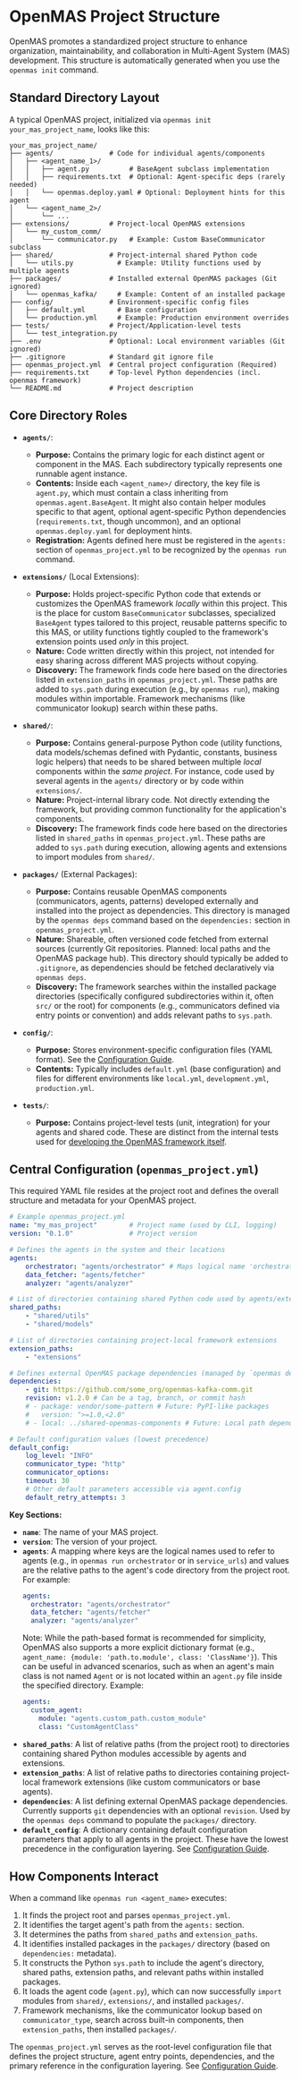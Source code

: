 # OpenMAS Project Structure

OpenMAS promotes a standardized project structure to enhance organization, maintainability, and collaboration in Multi-Agent System (MAS) development. This structure is automatically generated when you use the `openmas init` command.

## Standard Directory Layout

A typical OpenMAS project, initialized via `openmas init your_mas_project_name`, looks like this:

    your_mas_project_name/
    ├── agents/              # Code for individual agents/components
    │   ├── <agent_name_1>/
    │   │   ├── agent.py          # BaseAgent subclass implementation
    │   │   ├── requirements.txt  # Optional: Agent-specific deps (rarely needed)
    │   │   └── openmas.deploy.yaml # Optional: Deployment hints for this agent
    │   └── <agent_name_2>/
    │       └── ...
    ├── extensions/          # Project-local OpenMAS extensions
    │   └── my_custom_comm/
    │       └── communicator.py   # Example: Custom BaseCommunicator subclass
    ├── shared/              # Project-internal shared Python code
    │   └── utils.py           # Example: Utility functions used by multiple agents
    ├── packages/            # Installed external OpenMAS packages (Git ignored)
    │   └── openmas_kafka/     # Example: Content of an installed package
    ├── config/              # Environment-specific config files
    │   ├── default.yml        # Base configuration
    │   └── production.yml     # Example: Production environment overrides
    ├── tests/               # Project/Application-level tests
    │   └── test_integration.py
    ├── .env                 # Optional: Local environment variables (Git ignored)
    ├── .gitignore           # Standard git ignore file
    ├── openmas_project.yml  # Central project configuration (Required)
    ├── requirements.txt     # Top-level Python dependencies (incl. openmas framework)
    └── README.md            # Project description

## Core Directory Roles

* **`agents/`**:
    * **Purpose:** Contains the primary logic for each distinct agent or component in the MAS. Each subdirectory typically represents one runnable agent instance.
    * **Contents:** Inside each `<agent_name>/` directory, the key file is `agent.py`, which must contain a class inheriting from `openmas.agent.BaseAgent`. It might also contain helper modules specific to that agent, optional agent-specific Python dependencies (`requirements.txt`, though uncommon), and an optional `openmas.deploy.yaml` for deployment hints.
    * **Registration:** Agents defined here must be registered in the `agents:` section of `openmas_project.yml` to be recognized by the `openmas run` command.

* **`extensions/`** (Local Extensions):
    * **Purpose:** Holds project-specific Python code that extends or customizes the OpenMAS framework *locally* within this project. This is the place for custom `BaseCommunicator` subclasses, specialized `BaseAgent` types tailored to this project, reusable patterns specific to this MAS, or utility functions tightly coupled to the framework's extension points used *only* in this project.
    * **Nature:** Code written directly within this project, not intended for easy sharing across different MAS projects without copying.
    * **Discovery:** The framework finds code here based on the directories listed in `extension_paths` in `openmas_project.yml`. These paths are added to `sys.path` during execution (e.g., by `openmas run`), making modules within importable. Framework mechanisms (like communicator lookup) search within these paths.

* **`shared/`**:
    * **Purpose:** Contains general-purpose Python code (utility functions, data models/schemas defined with Pydantic, constants, business logic helpers) that needs to be shared between multiple *local* components within the *same project*. For instance, code used by several agents in the `agents/` directory or by code within `extensions/`.
    * **Nature:** Project-internal library code. Not directly extending the framework, but providing common functionality for the application's components.
    * **Discovery:** The framework finds code here based on the directories listed in `shared_paths` in `openmas_project.yml`. These paths are added to `sys.path` during execution, allowing agents and extensions to import modules from `shared/`.

* **`packages/`** (External Packages):
    * **Purpose:** Contains reusable OpenMAS components (communicators, agents, patterns) developed externally and installed into the project as dependencies. This directory is managed by the `openmas deps` command based on the `dependencies:` section in `openmas_project.yml`.
    * **Nature:** Shareable, often versioned code fetched from external sources (currently Git repositories. Planned: local paths and the OpenMAS package hub). This directory should typically be added to `.gitignore`, as dependencies should be fetched declaratively via `openmas deps`.
    * **Discovery:** The framework searches within the installed package directories (specifically configured subdirectories within it, often `src/` or the root) for components (e.g., communicators defined via entry points or convention) and adds relevant paths to `sys.path`.

* **`config/`**:
    * **Purpose:** Stores environment-specific configuration files (YAML format). See the [Configuration Guide](guides/configuration.md).
    * **Contents:** Typically includes `default.yml` (base configuration) and files for different environments like `local.yml`, `development.yml`, `production.yml`.

* **`tests/`**:
    * **Purpose:** Contains project-level tests (unit, integration) for your agents and shared code. These are distinct from the internal tests used for [developing the OpenMAS framework itself](contributing.md).

## Central Configuration (`openmas_project.yml`)

This required YAML file resides at the project root and defines the overall structure and metadata for your OpenMAS project.

```yaml
# Example openmas_project.yml
name: "my_mas_project"        # Project name (used by CLI, logging)
version: "0.1.0"              # Project version

# Defines the agents in the system and their locations
agents:
    orchestrator: "agents/orchestrator" # Maps logical name 'orchestrator' to its code path
    data_fetcher: "agents/fetcher"
    analyzer: "agents/analyzer"

# List of directories containing shared Python code used by agents/extensions
shared_paths:
    - "shared/utils"
    - "shared/models"

# List of directories containing project-local framework extensions
extension_paths:
    - "extensions"

# Defines external OpenMAS package dependencies (managed by `openmas deps`)
dependencies:
    - git: https://github.com/some_org/openmas-kafka-comm.git
    revision: v1.2.0 # Can be a tag, branch, or commit hash
    # - package: vendor/some-pattern # Future: PyPI-like packages
    #   version: ">=1.0,<2.0"
    # - local: ../shared-openmas-components # Future: Local path dependencies

# Default configuration values (lowest precedence)
default_config:
    log_level: "INFO"
    communicator_type: "http"
    communicator_options:
    timeout: 30
    # Other default parameters accessible via agent.config
    default_retry_attempts: 3
```

**Key Sections:**

* **`name`**: The name of your MAS project.
* **`version`**: The version of your project.
* **`agents`**: A mapping where keys are the logical names used to refer to agents (e.g., in `openmas run orchestrator` or in `service_urls`) and values are the relative paths to the agent's code directory from the project root. For example:
  ```yaml
  agents:
    orchestrator: "agents/orchestrator"
    data_fetcher: "agents/fetcher"
    analyzer: "agents/analyzer"
  ```
  Note: While the path-based format is recommended for simplicity, OpenMAS also supports a more explicit dictionary format (e.g., `agent_name: {module: 'path.to.module', class: 'ClassName'}`). This can be useful in advanced scenarios, such as when an agent's main class is not named `Agent` or is not located within an `agent.py` file inside the specified directory. Example:
  ```yaml
  agents:
    custom_agent:
      module: "agents.custom_path.custom_module"
      class: "CustomAgentClass"
  ```
* **`shared_paths`**: A list of relative paths (from the project root) to directories containing shared Python modules accessible by agents and extensions.
* **`extension_paths`**: A list of relative paths to directories containing project-local framework extensions (like custom communicators or base agents).
* **`dependencies`**: A list defining external OpenMAS package dependencies. Currently supports `git` dependencies with an optional `revision`. Used by the `openmas deps` command to populate the `packages/` directory.
* **`default_config`**: A dictionary containing default configuration parameters that apply to all agents in the project. These have the lowest precedence in the configuration layering. See [Configuration Guide](guides/configuration.md).

## How Components Interact

When a command like `openmas run <agent_name>` executes:

1.  It finds the project root and parses `openmas_project.yml`.
2.  It identifies the target agent's path from the `agents:` section.
3.  It determines the paths from `shared_paths` and `extension_paths`.
4.  It identifies installed packages in the `packages/` directory (based on `dependencies:` metadata).
5.  It constructs the Python `sys.path` to include the agent's directory, shared paths, extension paths, and relevant paths within installed packages.
6.  It loads the agent code (`agent.py`), which can now successfully `import` modules from `shared/`, `extensions/`, and installed `packages/`.
7.  Framework mechanisms, like the communicator lookup based on `communicator_type`, search across built-in components, then `extension_paths`, then installed `packages/`.

The `openmas_project.yml` serves as the root-level configuration file that defines the project structure, agent entry points, dependencies, and the primary reference in the configuration layering. See [Configuration Guide](guides/configuration.md).
